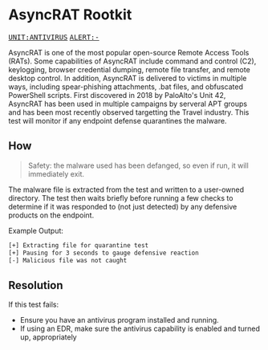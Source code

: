 # AsyncRAT Rootkit

<kbd>[UNIT:ANTIVIRUS](https://docs.preludesecurity.com/docs/security-policy#antivirus)</kbd>
<kbd>[ALERT:-](#the-url)</kbd>

AsyncRAT is one of the most popular open-source Remote Access Tools (RATs). Some capabilities of AsyncRAT include command and control (C2), keylogging, browser credential dumping, remote file transfer, and remote desktop control. In addition, AsyncRAT is delivered to victims in multiple ways, including spear-phishing attachments, .bat files, and obfuscated PowerShell scripts. First discovered in 2018 by PaloAlto's Unit 42, AsyncRAT has been used in multiple campaigns by serveral APT groups and has been most recently observed targetting the Travel industry. This test will monitor if any endpoint defense quarantines the malware.

## How

> Safety: the malware used has been defanged, so even if run, it will immediately exit.

The malware file is extracted from the test and written to a user-owned directory. The test then waits briefly before running a few checks to determine if it was responded to (not just detected) by any defensive products on the endpoint.

Example Output:
```bash
[+] Extracting file for quarantine test
[+] Pausing for 3 seconds to gauge defensive reaction
[-] Malicious file was not caught
```

## Resolution

If this test fails:

* Ensure you have an antivirus program installed and running.
* If using an EDR, make sure the antivirus capability is enabled and turned up, appropriately
